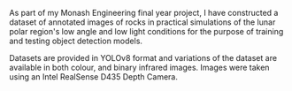 As part of my Monash Engineering final year project, I have constructed a dataset of annotated images of rocks in practical simulations of the lunar polar region's low angle and low light conditions for the purpose of training and testing object detection models. 

Datasets are provided in YOLOv8 format and variations of the dataset are available in both colour, and binary infrared images. Images were taken using an Intel RealSense D435 Depth Camera.